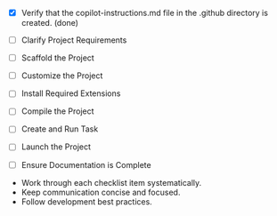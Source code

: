 <!-- Use this file to provide workspace-specific custom instructions to Copilot. For more details, visit https://code.visualstudio.com/docs/copilot/copilot-customization#_use-a-githubcopilotinstructionsmd-file -->

- [x] Verify that the copilot-instructions.md file in the .github directory is created. (done)

- [ ] Clarify Project Requirements
<!-- Ask for project type, language, and frameworks if not specified. Skip if already provided. -->

- [ ] Scaffold the Project
<!--
Ensure that the previous step has been marked as completed.
Call project setup tool with projectType parameter.
Run scaffolding command to create project files and folders.
Use '.' as the working directory.
If no appropriate projectType is available, search documentation using available tools.
Otherwise, create the project structure manually using available file creation tools.
-->

- [ ] Customize the Project
<!--
Verify that all previous steps have been completed successfully and you have marked the step as completed.
Develop a plan to modify codebase according to user requirements.
Apply modifications using appropriate tools and user-provided references.
Skip this step for "Hello World" projects.
-->

- [ ] Install Required Extensions
<!-- ONLY install extensions provided mentioned in the get_project_setup_info. Skip this step otherwise and mark as completed. -->

- [ ] Compile the Project
<!--
Verify that all previous steps have been completed.
Install any missing dependencies.
Run diagnostics and resolve any issues.
Check for markdown files in project folder for relevant instructions on how to do this.
-->

- [ ] Create and Run Task
<!--
Verify that all previous steps have been completed.
Check https://code.visualstudio.com/docs/debugtest/tasks to determine if the project needs a task. If so, use the create_and_run_task to create and launch a task based on package.json, README.md, and project structure.
Skip this step otherwise.
 -->

- [ ] Launch the Project
<!--
Verify that all previous steps have been completed.
Prompt user for debug mode, launch only if confirmed.
 -->

- [ ] Ensure Documentation is Complete
<!--
Verify that all previous steps have been completed.
Verify that README.md and the copilot-instructions.md file in the .github directory exists and contains current project information.
Clean up the copilot-instructions.md file in the .github directory by removing all HTML comments.
 -->

<!--
## Execution Guidelines
PROGRESS TRACKING:
- If any tools are available to manage the above todo list, use it to track progress through this checklist.
- After completing each step, mark it complete and add a summary.
- Read current todo list status before starting each new step.

COMMUNICATION RULES:
- Avoid verbose explanations or printing full command outputs.
- If a step is skipped, state that briefly (e.g. "No extensions needed").
- Do not explain project structure unless asked.
- Keep explanations concise and focused.

DEVELOPMENT RULES:
- Use '.' as the working directory unless user specifies otherwise.
- Avoid adding media or external links unless explicitly requested.
- Use placeholders only with a note that they should be replaced.
- Use VS Code API tool only for VS Code extension projects.
- Once the project is created, it is already opened in Visual Studio Code—do not suggest commands to open this project in Visual Studio again.
- If the project setup information has additional rules, follow them strictly.

FOLDER CREATION RULES:
- Always use the current directory as the project root.
- If you are running any terminal commands, use the '.' argument to ensure that the current working directory is used ALWAYS.
- Do not create a new folder unless the user explicitly requests it besides a .vscode folder for a tasks.json file.
- If any of the scaffolding commands mention that the folder name is not correct, let the user know to create a new folder with the correct name and then reopen it again in vscode.

EXTENSION INSTALLATION RULES:
- Only install extension specified by the get_project_setup_info tool. DO NOT INSTALL any other extensions.

PROJECT CONTENT RULES:
- If the user has not specified project details, assume they want a "Hello World" project as a starting point.
- Avoid adding links of any type (URLs, files, folders, etc.) or integrations that are not explicitly required.
- Avoid generating images, videos, or any other media files unless explicitly requested.
- If you need to use any media assets as placeholders, let the user know that these are placeholders and should be replaced with the actual assets later.
- Ensure all generated components serve a clear purpose within the user's requested workflow.
- If a feature is assumed but not confirmed, prompt the user for clarification before including it.
- If you are working on a VS Code extension, use the VS Code API tool with a query to find relevant VS Code API references and samples related to that query.

TASK COMPLETION RULES:
- Your task is complete when:
  - Project is successfully scaffolded and compiled without errors
  - copilot-instructions.md file in the .github directory exists in the project
  - README.md file exists and is up to date
  - User is provided with clear instructions to debug/launch the project

Before starting a new task in the above plan, update progress in the plan.
-->

- Work through each checklist item systematically.
- Keep communication concise and focused.
- Follow development best practices.
